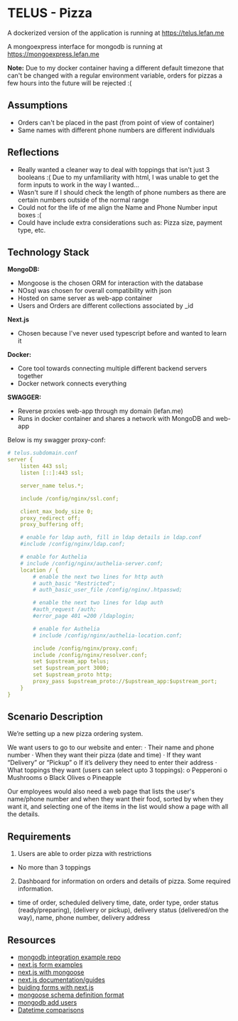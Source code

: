 # TELUS - Pizza

A dockerized version of the application is running at https://telus.lefan.me

A mongoexpress interface for mongodb is running at https://mongoexpress.lefan.me

**Note:**
Due to my docker container having a different default timezone that can't be changed with a regular environment variable, orders for pizzas a few hours into the future will
be rejected :(

## Assumptions
- Orders can't be placed in the past (from point of view of container)
- Same names with different phone numbers are different individuals

## Reflections
- Really wanted a cleaner way to deal with toppings that isn't just 3 booleans :( Due to my unfamiliarity with html, I was unable to get the form inputs to work in the way I wanted...
- Wasn't sure if I should check the length of phone numbers as there are certain numbers outside of the normal range
- Could not for the life of me align the Name and Phone Number input boxes :(
- Could have include extra considerations such as: Pizza size, payment type, etc.

## Technology Stack

**MongoDB:**
- Mongoose is the chosen ORM for interaction with the database
- NOsql was chosen for overall compatibility with json
- Hosted on same server as web-app container
- Users and Orders are different collections associated by \_id

**Next.js**
- Chosen because I've never used typescript before and wanted to learn it

**Docker:**
- Core tool towards connecting multiple different backend servers together
- Docker network connects everything

**SWAGGER:**
- Reverse proxies web-app through my domain (lefan.me)
- Runs in docker container and shares a network with MongoDB and web-app

Below is my swagger proxy-conf:
```yaml
# telus.subdomain.conf
server {
    listen 443 ssl;
    listen [::]:443 ssl;

    server_name telus.*;

    include /config/nginx/ssl.conf;

    client_max_body_size 0;
    proxy_redirect off;
    proxy_buffering off;

    # enable for ldap auth, fill in ldap details in ldap.conf
    #include /config/nginx/ldap.conf;

    # enable for Authelia
    # include /config/nginx/authelia-server.conf;
    location / {
        # enable the next two lines for http auth
        # auth_basic "Restricted";
        # auth_basic_user_file /config/nginx/.htpasswd;

        # enable the next two lines for ldap auth
        #auth_request /auth;
        #error_page 401 =200 /ldaplogin;

        # enable for Authelia
        # include /config/nginx/authelia-location.conf;

        include /config/nginx/proxy.conf;
        include /config/nginx/resolver.conf;
        set $upstream_app telus;
        set $upstream_port 3000;
        set $upstream_proto http;
        proxy_pass $upstream_proto://$upstream_app:$upstream_port;
    }
}
```


## Scenario Description

We’re setting up a new pizza ordering system.
 
We want users to go to our website and enter:
·         Their name and phone number
·         When they want their pizza (date and time)
·         If they want “Delivery” or “Pickup”
o   If it’s delivery they need to enter their address
·         What toppings they want (users can select upto 3 toppings):
o   Pepperoni
o   Mushrooms
o   Black Olives
o   Pineapple
 
Our employees would also need a web page that lists the user's name/phone number and when they want their food, sorted by when they want it, and selecting one of the items in the list would show a page with all the details.

## Requirements

1. Users are able to order pizza with restrictions
- No more than 3 toppings
2. Dashboard for information on orders and details of pizza. Some required information.
- time of order, scheduled delivery time, date, order type, order status (ready/preparing), (delivery or pickup), delivery status (delivered/on the way), name, phone number, delivery address

## Resources
- [mongodb integration example repo](https://github.com/mongodb-developer/mongodb-typescript-example)
- [next.js form examples](https://github.com/vercel/next.js/tree/canary/examples/next-forms)
- [next.js with mongoose](https://github.com/vercel/next.js/tree/canary/examples/with-mongodb-mongoose)
- [next.js documentation/guides](https://nextjs.org/docs/guides/building-forms)
- [buiding forms with next.js](https://nextjs.org/docs/guides/building-forms)
- [mongoose schema definition format](https://mongoosejs.com/docs/schematypes.html#)
- [mongodb add users](https://www.mongodb.com/docs/v4.4/tutorial/create-users/)
- [Datetime comparisons](https://stackabuse.com/compare-two-dates-in-javascript/)

